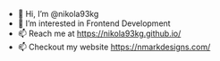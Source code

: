 - 👋 Hi, I’m @nikola93kg
- 👀 I’m interested in Frontend Development
- 📫 Reach me at https://nikola93kg.github.io/
- 📫 Checkout my website https://nmarkdesigns.com/

<!---
nikola93kg/nikola93kg is a ✨ special ✨ repository because its `README.md` (this file) appears on your GitHub profile.
You can click the Preview link to take a look at your changes.
--->
